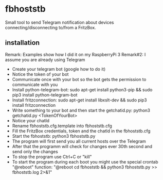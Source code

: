 # fbhoststb
Small tool to send Telegram notification about devices connecting/disconnecting to/from a FritzBox.

## installation
Remark: Examples show how I did it on my RaspberryPi 3
Remark#2: I assume you are already using Telegram
* Create your telegram bot (google how to do it)
* Notice the token of your bot
* Communicate once with your bot so the bot gets the permission to communicate with you
* Install python-telegram-bot: sudo apt-get install python3-pip && sudo pip3 install python-telegram-bot
* Install fritzconnection: sudo apt-get install libxslt-dev && sudo pip3 install fritzconnection
* Write something to your bot and then start the getchatid.py: python3 getchatid.py \<TokenOfYourBot\>
* Notice your chatId
* Rename fbhoststb.cfg.template into fbhoststb.cfg
* Fill the FritzBox credentials, token and the chatId in the fbhoststb.cfg
* Start the fbhoststb: python3 fbhoststb.py
* The program will first send you all current hosts over the Telegram
* After that the programm will check for changes ever 30th second and send only the changes
* To stop the program use Ctrl+C or "kill"
* To start the program during each boot you might use the special crontab "@reboot" function:  "@reboot cd fbhoststb && python3 fbhoststb.py >> fbhoststb.log 2>&1"

